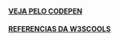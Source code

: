 #### [VEJA PELO CODEPEN](https://codepen.io/Miguel-HCJS/pen/bGRPPej)

#### [REFERENCIAS DA W3SCOOLS](https://www.w3schools.com/css/default.asp)